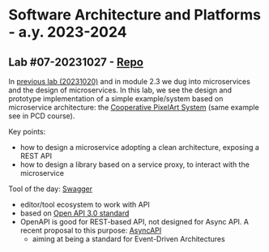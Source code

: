 # Software Architecture and Platforms - a.y. 2023-2024

## Lab #07-20231027 - [Repo](https://github.com/pslab-unibo/sap-2023-2024.git) 

In [previous lab (20231020)](https://github.com/pslab-unibo/sap-2023-2024/blob/master/Labs/Lab-06-20231020/README.md) and in module 2.3 we dug into microservices and the design of microservices. In this lab, we see the design and prototype implementation of a simple example/system based on microservice architecture: the [Cooperative PixelArt System](https://docs.google.com/document/d/1tZgkVA_i08DHmW3Wnpnq-AIvbmVA3CMiGn1aWEBDZYM/edit?usp=sharing) (same example see in PCD course). 

Key points:
- how to design a microservice adopting a clean architecture, exposing a REST API
- how to design a library based on a service proxy, to interact with the microservice

Tool of the day:  [Swagger](https://swagger.io/)
- editor/tool ecosystem to work with API
- based on [Open API 3.0 standard](https://www.openapis.org/)
- OpenAPI is good for REST-based API, not designed for Async API. A recent proposal to this purpose: [AsyncAPI](https://www.asyncapi.com/)
    - aiming at being a standard for Event-Driven Architectures



	
	
		
		
		
		